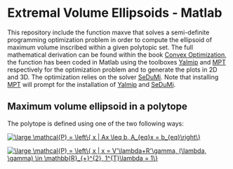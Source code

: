 # Extremal Volume Ellipsoids - Matlab

This repository include the function maxve that solves a semi-definite programming optimization problem in order to compute the ellipsoid of maximum volume inscribed within a given polytopic set. The full mathematical derivation can be found within the book [Convex Optimization](https://web.stanford.edu/~boyd/cvxbook/bv_cvxbook.pdf), the function has been coded in Matlab using the toolboxes [Yalmip](https://yalmip.github.io) and [MPT](https://www.mpt3.org) respectively for the optimization problem and to generate the plots in 2D and 3D. The optimization relies on the solver [SeDuMi](http://sedumi.ie.lehigh.edu). Note that installing [MPT](https://www.mpt3.org) will prompt for the installation of [Yalmip](https://yalmip.github.io) and [SeDuMi](http://sedumi.ie.lehigh.edu).

## Maximum volume ellipsoid in a polytope

The polytope is defined using one of the two following ways:

<a href="https://www.codecogs.com/eqnedit.php?latex=\large&space;\mathcal{P}&space;=&space;\left\{&space;x&space;|&space;Ax&space;\leq&space;b,&space;A_{eq}x&space;=&space;b_{eq}\right\}" target="_blank"><img src="https://latex.codecogs.com/svg.latex?\large&space;\mathcal{P}&space;=&space;\left\{&space;x&space;|&space;Ax&space;\leq&space;b,&space;A_{eq}x&space;=&space;b_{eq}\right\}" title="\large \mathcal{P} = \left\{ x | Ax \leq b, A_{eq}x = b_{eq}\right\}" /></a>

<a href="https://www.codecogs.com/eqnedit.php?latex=\large&space;\mathcal{P}&space;=&space;\left\{&space;x&space;|&space;x&space;=&space;V'\lambda&plus;R'\gamma,&space;(\lambda,&space;\gamma)&space;\in&space;\mathbb{R}_{&plus;}^{2},&space;1^{T}\lambda&space;=&space;1\}" target="_blank"><img src="https://latex.codecogs.com/svg.latex?\large&space;\mathcal{P}&space;=&space;\left\{&space;x&space;|&space;x&space;=&space;V'\lambda&plus;R'\gamma,&space;(\lambda,&space;\gamma)&space;\in&space;\mathbb{R}_{&plus;}^{2},&space;1^{T}\lambda&space;=&space;1\}" title="\large \mathcal{P} = \left\{ x | x = V'\lambda+R'\gamma, (\lambda, \gamma) \in \mathbb{R}_{+}^{2}, 1^{T}\lambda = 1\}" /></a>


